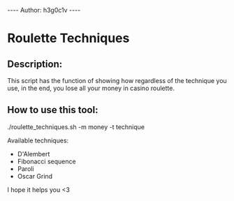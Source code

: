 ---- Author: h3g0c1v ----
# Roulette Techniques
## Description:
This script has the function of showing how regardless of the technique you use, in the end, you lose all your money in casino roulette.

## How to use this tool:

./roulette_techniques.sh -m money -t technique

Available techniques:
- D'Alembert
- Fibonacci sequence
- Paroli
- Oscar Grind

I hope it helps you <3

